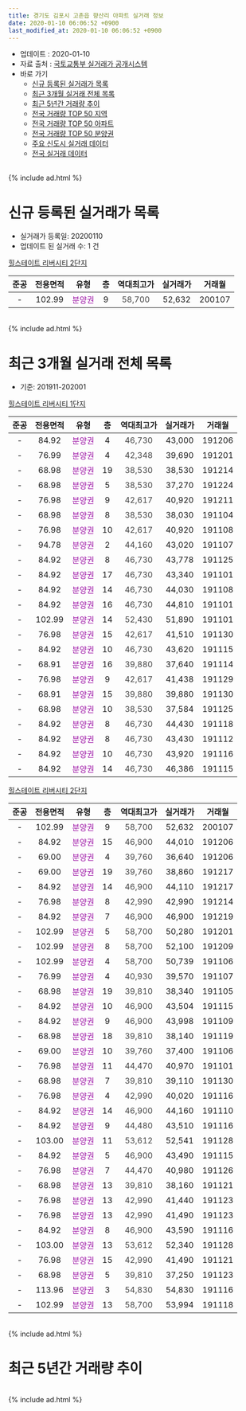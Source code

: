 ```yaml
---
title: 경기도 김포시 고촌읍 향산리 아파트 실거래 정보
date: 2020-01-10 06:06:52 +0900
last_modified_at: 2020-01-10 06:06:52 +0900
---
```


* 업데이트 : 2020-01-10
* 자료 출처 : [국토교통부 실거래가 공개시스템](http://rt.molit.go.kr)
* 바로 가기
    * [신규 등록된 실거래가 목록](#신규-등록된-실거래가-목록)
    * [최근 3개월 실거래 전체 목록](#최근-3개월-실거래-전체-목록)
    * [최근 5년간 거래량 추이](#최근-5년간-거래량-추이)
    * [전국 거래량 TOP 50 지역](https://inasie.github.io/apt-trade-info/최근-3개월-전국에서-가장-거래가-많이-발생한-지역)
    * [전국 거래량 TOP 50 아파트](https://inasie.github.io/apt-trade-info/최근-3개월-전국에서-가장-거래가-많이-발생한-아파트)
    * [전국 거래량 TOP 50 분양권](https://inasie.github.io/apt-trade-info/최근-3개월-전국에서-가장-거래가-많이-발생한-분양권)
    * [주요 신도시 실거래 데이터](https://inasie.github.io/apt-trade-info/주요-신도시)
    * [전국 실거래 데이터](https://inasie.github.io/apt-trade-info/전국)
<br>
{% include ad.html %}
<br>

# 신규 등록된 실거래가 목록
* 실거래가 등록일: 20200110
* 업데이트 된 실거래 수: 1 건


[힐스테이트 리버시티 2단지](https://search.naver.com/search.naver?query=%EA%B2%BD%EA%B8%B0%EB%8F%84+%EA%B9%80%ED%8F%AC%EC%8B%9C+%EA%B3%A0%EC%B4%8C%EC%9D%8D+%ED%96%A5%EC%82%B0%EB%A6%AC+%ED%9E%90%EC%8A%A4%ED%85%8C%EC%9D%B4%ED%8A%B8+%EB%A6%AC%EB%B2%84%EC%8B%9C%ED%8B%B0+2%EB%8B%A8%EC%A7%80)

|준공|전용면적|유형|층|역대최고가|실거래가|거래월|
|:---:|:---:|:---:|:---:|:---:|:---:|:---:|
|-|102.99|<span style="color:#9C11A5">분양권</span>|9|<span style="color:#444444">58,700</span>|52,632|200107|


<br>
{% include ad.html %}
<br>

# 최근 3개월 실거래 전체 목록
* 기준: 201911-202001


[힐스테이트 리버시티 1단지](https://search.naver.com/search.naver?query=%EA%B2%BD%EA%B8%B0%EB%8F%84+%EA%B9%80%ED%8F%AC%EC%8B%9C+%EA%B3%A0%EC%B4%8C%EC%9D%8D+%ED%96%A5%EC%82%B0%EB%A6%AC+%ED%9E%90%EC%8A%A4%ED%85%8C%EC%9D%B4%ED%8A%B8+%EB%A6%AC%EB%B2%84%EC%8B%9C%ED%8B%B0+1%EB%8B%A8%EC%A7%80)

|준공|전용면적|유형|층|역대최고가|실거래가|거래월|
|:---:|:---:|:---:|:---:|:---:|:---:|:---:|
|-|84.92|<span style="color:#9C11A5">분양권</span>|4|<span style="color:#444444">46,730</span>|43,000|191206|
|-|76.99|<span style="color:#9C11A5">분양권</span>|4|<span style="color:#444444">42,348</span>|39,690|191201|
|-|68.98|<span style="color:#9C11A5">분양권</span>|19|<span style="color:#444444">38,530</span>|38,530|191214|
|-|68.98|<span style="color:#9C11A5">분양권</span>|5|<span style="color:#444444">38,530</span>|37,270|191224|
|-|76.98|<span style="color:#9C11A5">분양권</span>|9|<span style="color:#444444">42,617</span>|40,920|191211|
|-|68.98|<span style="color:#9C11A5">분양권</span>|8|<span style="color:#444444">38,530</span>|38,030|191104|
|-|76.98|<span style="color:#9C11A5">분양권</span>|10|<span style="color:#444444">42,617</span>|40,920|191108|
|-|94.78|<span style="color:#9C11A5">분양권</span>|2|<span style="color:#444444">44,160</span>|43,020|191107|
|-|84.92|<span style="color:#9C11A5">분양권</span>|8|<span style="color:#444444">46,730</span>|43,778|191125|
|-|84.92|<span style="color:#9C11A5">분양권</span>|17|<span style="color:#444444">46,730</span>|43,340|191101|
|-|84.92|<span style="color:#9C11A5">분양권</span>|14|<span style="color:#444444">46,730</span>|44,030|191108|
|-|84.92|<span style="color:#9C11A5">분양권</span>|16|<span style="color:#444444">46,730</span>|44,810|191101|
|-|102.99|<span style="color:#9C11A5">분양권</span>|14|<span style="color:#444444">52,430</span>|51,890|191101|
|-|76.98|<span style="color:#9C11A5">분양권</span>|15|<span style="color:#444444">42,617</span>|41,510|191130|
|-|84.92|<span style="color:#9C11A5">분양권</span>|10|<span style="color:#444444">46,730</span>|43,620|191115|
|-|68.91|<span style="color:#9C11A5">분양권</span>|16|<span style="color:#444444">39,880</span>|37,640|191114|
|-|76.98|<span style="color:#9C11A5">분양권</span>|9|<span style="color:#444444">42,617</span>|41,438|191129|
|-|68.91|<span style="color:#9C11A5">분양권</span>|15|<span style="color:#444444">39,880</span>|39,880|191130|
|-|68.98|<span style="color:#9C11A5">분양권</span>|10|<span style="color:#444444">38,530</span>|37,584|191125|
|-|84.92|<span style="color:#9C11A5">분양권</span>|8|<span style="color:#444444">46,730</span>|44,430|191118|
|-|84.92|<span style="color:#9C11A5">분양권</span>|8|<span style="color:#444444">46,730</span>|43,430|191112|
|-|84.92|<span style="color:#9C11A5">분양권</span>|10|<span style="color:#444444">46,730</span>|43,920|191116|
|-|84.92|<span style="color:#9C11A5">분양권</span>|14|<span style="color:#444444">46,730</span>|46,386|191115|

[힐스테이트 리버시티 2단지](https://search.naver.com/search.naver?query=%EA%B2%BD%EA%B8%B0%EB%8F%84+%EA%B9%80%ED%8F%AC%EC%8B%9C+%EA%B3%A0%EC%B4%8C%EC%9D%8D+%ED%96%A5%EC%82%B0%EB%A6%AC+%ED%9E%90%EC%8A%A4%ED%85%8C%EC%9D%B4%ED%8A%B8+%EB%A6%AC%EB%B2%84%EC%8B%9C%ED%8B%B0+2%EB%8B%A8%EC%A7%80)

|준공|전용면적|유형|층|역대최고가|실거래가|거래월|
|:---:|:---:|:---:|:---:|:---:|:---:|:---:|
|-|102.99|<span style="color:#9C11A5">분양권</span>|9|<span style="color:#444444">58,700</span>|52,632|200107|
|-|84.92|<span style="color:#9C11A5">분양권</span>|15|<span style="color:#444444">46,900</span>|44,010|191206|
|-|69.00|<span style="color:#9C11A5">분양권</span>|4|<span style="color:#444444">39,760</span>|36,640|191206|
|-|69.00|<span style="color:#9C11A5">분양권</span>|19|<span style="color:#444444">39,760</span>|38,860|191217|
|-|84.92|<span style="color:#9C11A5">분양권</span>|14|<span style="color:#444444">46,900</span>|44,110|191217|
|-|76.98|<span style="color:#9C11A5">분양권</span>|8|<span style="color:#444444">42,990</span>|42,990|191214|
|-|84.92|<span style="color:#9C11A5">분양권</span>|7|<span style="color:#444444">46,900</span>|46,900|191219|
|-|102.99|<span style="color:#9C11A5">분양권</span>|5|<span style="color:#444444">58,700</span>|50,280|191201|
|-|102.99|<span style="color:#9C11A5">분양권</span>|8|<span style="color:#444444">58,700</span>|52,100|191209|
|-|102.99|<span style="color:#9C11A5">분양권</span>|4|<span style="color:#444444">58,700</span>|50,739|191106|
|-|76.99|<span style="color:#9C11A5">분양권</span>|4|<span style="color:#444444">40,930</span>|39,570|191107|
|-|68.98|<span style="color:#9C11A5">분양권</span>|19|<span style="color:#444444">39,810</span>|38,340|191105|
|-|84.92|<span style="color:#9C11A5">분양권</span>|10|<span style="color:#444444">46,900</span>|43,504|191115|
|-|84.92|<span style="color:#9C11A5">분양권</span>|9|<span style="color:#444444">46,900</span>|43,998|191109|
|-|68.98|<span style="color:#9C11A5">분양권</span>|18|<span style="color:#444444">39,810</span>|38,140|191119|
|-|69.00|<span style="color:#9C11A5">분양권</span>|10|<span style="color:#444444">39,760</span>|37,400|191106|
|-|76.98|<span style="color:#9C11A5">분양권</span>|11|<span style="color:#444444">44,470</span>|40,970|191101|
|-|68.98|<span style="color:#9C11A5">분양권</span>|7|<span style="color:#444444">39,810</span>|39,110|191130|
|-|76.98|<span style="color:#9C11A5">분양권</span>|4|<span style="color:#444444">42,990</span>|40,020|191116|
|-|84.92|<span style="color:#9C11A5">분양권</span>|14|<span style="color:#444444">46,900</span>|44,160|191110|
|-|84.92|<span style="color:#9C11A5">분양권</span>|9|<span style="color:#444444">44,480</span>|43,510|191116|
|-|103.00|<span style="color:#9C11A5">분양권</span>|11|<span style="color:#444444">53,612</span>|52,541|191128|
|-|84.92|<span style="color:#9C11A5">분양권</span>|5|<span style="color:#444444">46,900</span>|43,490|191115|
|-|76.98|<span style="color:#9C11A5">분양권</span>|7|<span style="color:#444444">44,470</span>|40,980|191126|
|-|68.98|<span style="color:#9C11A5">분양권</span>|13|<span style="color:#444444">39,810</span>|38,160|191121|
|-|76.98|<span style="color:#9C11A5">분양권</span>|13|<span style="color:#444444">42,990</span>|41,440|191123|
|-|76.98|<span style="color:#9C11A5">분양권</span>|13|<span style="color:#444444">42,990</span>|41,490|191123|
|-|84.92|<span style="color:#9C11A5">분양권</span>|8|<span style="color:#444444">46,900</span>|43,590|191116|
|-|103.00|<span style="color:#9C11A5">분양권</span>|13|<span style="color:#444444">53,612</span>|52,340|191128|
|-|76.98|<span style="color:#9C11A5">분양권</span>|15|<span style="color:#444444">42,990</span>|41,490|191121|
|-|68.98|<span style="color:#9C11A5">분양권</span>|5|<span style="color:#444444">39,810</span>|37,250|191123|
|-|113.96|<span style="color:#9C11A5">분양권</span>|3|<span style="color:#444444">54,830</span>|54,830|191116|
|-|102.99|<span style="color:#9C11A5">분양권</span>|13|<span style="color:#444444">58,700</span>|53,994|191118|


<br>
{% include ad.html %}
<br>

# 최근 5년간 거래량 추이


<div style="width:100%;">
    <canvas id="deal_progress" height="200"></canvas>
</div>

<script>
new Chart(document.getElementById("deal_progress"), {
    type: 'line',
    data: {
        labels: ['201501','201502','201503','201504','201505','201506','201507','201508','201509','201510','201511','201512','201601','201602','201603','201604','201605','201606','201607','201608','201609','201610','201611','201612','201701','201702','201703','201704','201705','201706','201707','201708','201709','201710','201711','201712','201801','201802','201803','201804','201805','201806','201807','201808','201809','201810','201811','201812','201901','201902','201903','201904','201905','201906','201907','201908','201909','201910','201911','201912','202001'],
        datasets: [{
            label: '매매',
            pointRadius: 1,
            data: [0, 0, 0, 0, 0, 0, 0, 0, 0, 0, 0, 0, 0, 0, 0, 0, 0, 0, 0, 0, 0, 0, 0, 0, 0, 0, 0, 0, 0, 0, 0, 0, 0, 0, 0, 0, 1, 0, 0, 0, 1, 0, 0, 0, 0, 395, 68, 46, 18, 6, 15, 12, 14, 20, 36, 32, 27, 74, 42, 13, 1],
            borderColor: "rgba(255, 201, 14, 1)",
            backgroundColor: "rgba(255, 201, 14, 0.5)",
            fill: false,
            lineTension: 0
        },{
            label: '전월세',
            pointRadius: 1,
            data: [0, 0, 0, 0, 0, 0, 0, 0, 0, 0, 0, 0, 0, 0, 0, 0, 0, 0, 0, 0, 0, 0, 0, 0, 0, 0, 0, 0, 0, 0, 0, 0, 0, 0, 0, 0, 0, 0, 0, 0, 0, 0, 0, 0, 0, 0, 0, 0, 0, 0, 0, 0, 0, 0, 0, 0, 0, 0, 0, 0, 0],
            borderColor: "rgba(0, 141, 185, 1)",
            backgroundColor: "rgba(0, 141, 185, 0.5)",
            fill: false,
            lineTension: 0
        }
        ]
    },
    options: {
        responsive: true,
        title: {
            display: false
        },
        tooltips: {
            mode: 'index',
            intersect: false
        },
        hover: {
            mode: 'nearest',
            intersect: true
        },
        scales: {
            xAxes: [{
                display: true,
                scaleLabel: {
                    display: true,
                    labelString: '년/월'
                }
            }],
            yAxes: [{
                display: true,
                ticks: {
                    suggestedMin: 0,
                },
                scaleLabel: {
                    display: true,
                    labelString: '실거래 수'
                }
            }]
        }
    }
});

</script>


<br>
{% include ad.html %}
<br>


